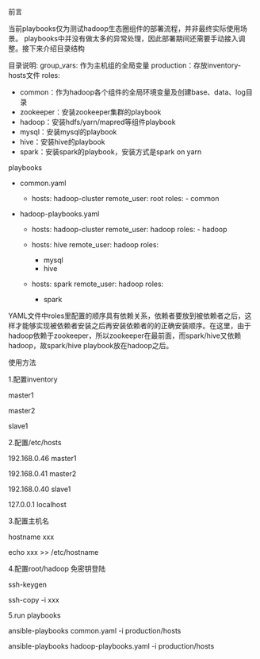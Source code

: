 前言

  当前playbooks仅为测试hadoop生态圈组件的部署流程，并非最终实际使用场景。
playbooks中并没有做太多的异常处理，因此部署期间还需要手动接入调整。接下来介绍目录结构


目录说明:
group_vars: 作为主机组的全局变量
production：存放inventory-hosts文件
roles:
* common：作为hadoop各个组件的全局环境变量及创建base、data、log目录
* zookeeper：安装zookeeper集群的playbook
* hadoop：安装hdfs/yarn/mapred等组件playbook
* mysql：安装mysql的playbook
* hive：安装hive的playbook
* spark：安装spark的playbook，安装方式是spark on yarn

playbooks
* common.yaml
	- hosts: hadoop-cluster
  	  remote_user: root
  	  roles:
    	    - common
	
* hadoop-playbooks.yaml
	- hosts: hadoop-cluster
  	  remote_user: hadoop
  	  roles:
    	    - hadoop


	- hosts: hive
	  remote_user: hadoop
	  roles:
	    - mysql
	    - hive

	- hosts: spark
	  remote_user: hadoop
	  roles:
	    - spark

YAML文件中roles里配置的顺序具有依赖关系，依赖者要放到被依赖者之后，这样才能够实现被依赖者安装之后再安装依赖者的的正确安装顺序。在这里，由于hadoop依赖于zookeeper，所以zookeeper在最前面，而spark/hive又依赖hadoop，故spark/hive playbook放在hadoop之后。

使用方法

1.配置inventory

master1

master2

slave1

2.配置/etc/hosts

192.168.0.46 master1

192.168.0.41 master2

192.168.0.40 slave1

127.0.0.1 localhost

3.配置主机名

hostname xxx

echo xxx >> /etc/hostname

4.配置root/hadoop 免密钥登陆

ssh-keygen

ssh-copy -i xxx

5.run playbooks

ansible-playbooks common.yaml -i production/hosts

ansible-playbooks hadoop-playbooks.yaml -i production/hosts

